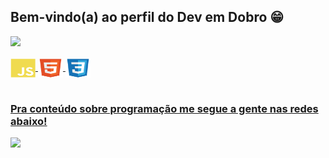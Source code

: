 ## Bem-vindo(a) ao perfil do Dev em Dobro 😁

 <div>
   <a href="https://github.com/FClay2173>
   <img height="180em" src="https://github-readme-stats.vercel.app/api?username=FClay2173&show_icons=true&theme=tokyonight&include_all_commits=true&count_private=true"/>
   <img height="180em" src="https://github-readme-stats.vercel.app/api/top-langs/?username=FClay2173&layout=compact&langs_count=6&theme=tokyonight"/>
</div>
    
<div style="display: inline_block"><br>
  <img align="center" alt="Js" height="30" width="40" src="https://raw.githubusercontent.com/devicons/devicon/master/icons/javascript/javascript-plain.svg">
  <img align="center" alt="HTML" height="30" width="40" src="https://raw.githubusercontent.com/devicons/devicon/master/icons/html5/html5-original.svg">
  <img align="center" alt="CSS" height="30" width="40" src="https://raw.githubusercontent.com/devicons/devicon/master/icons/css3/css3-original.svg">
</div>
 
<br>
 
### Pra conteúdo sobre programação me segue a gente nas redes abaixo!
 
<div> 
  <a href = "mailto:fclay@hotmail.com"><img src="https://img.shields.io/badge/-Gmail-%23333?style=for-the-badge&logo=gmail&logoColor=black" target="_blank"></a>
</div>
